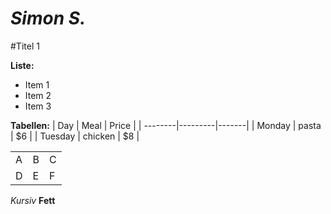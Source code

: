 *Simon S.*
=======
#Titel 1

**Liste:**
* Item 1
* Item 2
* Item 3

**Tabellen:**
| Day     | Meal    | Price |
| --------|---------|-------|
| Monday  | pasta   | $6    |
| Tuesday | chicken | $8    |

 <table style="width:100%">
  <tr>
    <td>A</td>
    <td>B</td>
    <td>C</td>
  </tr>
  <tr>
    <td>D</td>
    <td>E</td>
    <td>F</td>
  </tr>
</table> 

*Kursiv*
**Fett**

